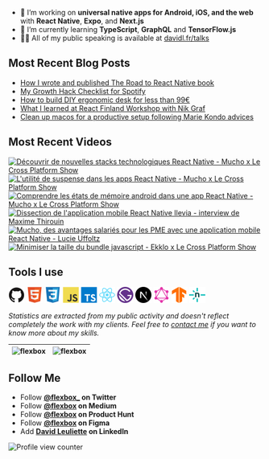 - 🔭 I’m working on **universal native apps for Android, iOS, and the web** with **React Native**, **Expo**, and **Next.js**
- 🌱 I’m currently learning **TypeScript**, **GraphQL** and **TensorFlow.js**
- 👨‍💻 All of my public speaking is available at [davidl.fr/talks](https://davidl.fr/talks)

## Most Recent Blog Posts

<!-- MEDIUM:START -->
- [How I wrote and published The Road to React Native book](https://flexbox.medium.com/how-i-wrote-and-published-the-road-to-react-native-book-7ca80fa2fd88?source=rss-cc5b33b54088------2)
- [My Growth Hack Checklist for Spotify](https://flexbox.medium.com/how-i-got-more-than-4000-followers-on-spotify-ae4bcb6d6e73?source=rss-cc5b33b54088------2)
- [How to build DIY ergonomic desk for less than 99€](https://flexbox.medium.com/how-to-build-diy-ergonomic-desk-for-less-than-99-82fa51a0d98e?source=rss-cc5b33b54088------2)
- [What I learned at React Finland Workshop with Nik Graf](https://medium.com/react-finland/what-i-learned-at-react-finland-workshop-with-nik-graf-99c37dc1d8c1?source=rss-cc5b33b54088------2)
- [Clean up macos for a productive setup following Marie Kondo advices](https://blog.usejournal.com/kondo-your-mac-b2443f2ebc2f?source=rss-cc5b33b54088------2)
<!-- MEDIUM:END -->

## Most Recent Videos

<!-- BEGIN YOUTUBE-CARDS -->
[![Découvrir de nouvelles stacks technologiques React Native - Mucho x Le Cross Platform Show](https://ytcards.demolab.com/?id=w2rFRhbodj8&title=De%CC%81couvrir+de+nouvelles+stacks+technologiques+React+Native+-+Mucho+x+Le+Cross+Platform+Show&lang=en&timestamp=1745413309&background_color=%230d1117&title_color=%23ffffff&stats_color=%23dedede&max_title_lines=1&width=250&border_radius=5 "Découvrir de nouvelles stacks technologiques React Native - Mucho x Le Cross Platform Show")](https://www.youtube.com/watch?v=w2rFRhbodj8)
[![L'utilité de suspense dans les apps React Native - Mucho x Le Cross Platform Show](https://ytcards.demolab.com/?id=kyHZr_sU6Kk&title=L%27utilit%C3%A9+de+suspense+dans+les+apps+React+Native+-+Mucho+x+Le+Cross+Platform+Show&lang=en&timestamp=1745235042&background_color=%230d1117&title_color=%23ffffff&stats_color=%23dedede&max_title_lines=1&width=250&border_radius=5 "L'utilité de suspense dans les apps React Native - Mucho x Le Cross Platform Show")](https://www.youtube.com/watch?v=kyHZr_sU6Kk)
[![Comprendre les états de mémoire android dans une app React Native - Mucho x Le Cross Platform Show](https://ytcards.demolab.com/?id=5icdtVZZM6U&title=Comprendre+les+e%CC%81tats+de+me%CC%81moire+android+dans+une+app+React+Native+-+Mucho+x+Le+Cross+Platform+Show&lang=en&timestamp=1745071213&background_color=%230d1117&title_color=%23ffffff&stats_color=%23dedede&max_title_lines=1&width=250&border_radius=5 "Comprendre les états de mémoire android dans une app React Native - Mucho x Le Cross Platform Show")](https://www.youtube.com/watch?v=5icdtVZZM6U)
[![Dissection de l'application mobile React Native Ilevia - interview de Maxime Thirouin](https://ytcards.demolab.com/?id=JNtl1K2XIIA&title=Dissection+de+l%27application+mobile+React+Native+Ilevia+-+interview+de+Maxime+Thirouin&lang=en&timestamp=1744934051&background_color=%230d1117&title_color=%23ffffff&stats_color=%23dedede&max_title_lines=1&width=250&border_radius=5 "Dissection de l'application mobile React Native Ilevia - interview de Maxime Thirouin")](https://www.youtube.com/watch?v=JNtl1K2XIIA)
[![Mucho, des avantages salariés pour les PME avec une application mobile React Native - Lucie Uffoltz](https://ytcards.demolab.com/?id=18cMx05PJIo&title=Mucho%2C+des+avantages+salari%C3%A9s+pour+les+PME+avec+une+application+mobile+React+Native+-+Lucie+Uffoltz&lang=en&timestamp=1744901564&background_color=%230d1117&title_color=%23ffffff&stats_color=%23dedede&max_title_lines=1&width=250&border_radius=5 "Mucho, des avantages salariés pour les PME avec une application mobile React Native - Lucie Uffoltz")](https://www.youtube.com/watch?v=18cMx05PJIo)
[![Minimiser la taille du bundle javascript - Ekklo x Le Cross Platform Show](https://ytcards.demolab.com/?id=XQXxXjUfpqM&title=Minimiser+la+taille+du+bundle+javascript+-+Ekklo+x+Le+Cross+Platform+Show&lang=en&timestamp=1743591645&background_color=%230d1117&title_color=%23ffffff&stats_color=%23dedede&max_title_lines=1&width=250&border_radius=5 "Minimiser la taille du bundle javascript - Ekklo x Le Cross Platform Show")](https://www.youtube.com/watch?v=XQXxXjUfpqM)
<!-- END YOUTUBE-CARDS -->

## Tools I use

<p align="left">
  <img src="https://raw.githubusercontent.com/devicons/devicon/master/icons/github/github-original.svg" alt="git" width="32" height="32"/>
  <img src="https://raw.githubusercontent.com/devicons/devicon/master/icons/html5/html5-original.svg" alt="html5" width="32" height="32"/>
  <img src="https://raw.githubusercontent.com/devicons/devicon/master/icons/css3/css3-original.svg" alt="css3" width="32" height="32"/>

  <img src="https://raw.githubusercontent.com/devicons/devicon/master/icons/javascript/javascript-original.svg" alt="javascript" width="32" height="32"/>
  <img src="https://raw.githubusercontent.com/devicons/devicon/master/icons/typescript/typescript-original.svg" alt="typescript" width="32" height="32"/>
  <img src="https://raw.githubusercontent.com/devicons/devicon/master/icons/react/react-original.svg" alt="react" width="32" height="32"/>
  <img src="https://raw.githubusercontent.com/devicons/devicon/master/icons/gatsby/gatsby-original.svg" alt="gatsby" width="32" height="32"/>
  <img src="https://raw.githubusercontent.com/devicons/devicon/master/icons/nextjs/nextjs-original.svg" alt="nextjs" width="32" height="32"/>
  <img src="https://raw.githubusercontent.com/devicons/devicon/master/icons/graphql/graphql-plain.svg" alt="graphql" width="32" height="32"/>
  <img src="https://raw.githubusercontent.com/devicons/devicon/master/icons/tensorflow/tensorflow-original.svg" alt="tensorflow" width="32" height="32"/>
  <img src="https://raw.githubusercontent.com/devicons/devicon/master/icons/netlify/netlify-original.svg" alt="netlify" width="32" height="32"/>

</p>

<em>Statistics are extracted from my public activity and doesn't reflect completely the work with my clients.</em>
<em>Feel free to <a href="https://davidl.fr/onboading" target="_blank">contact me</a> if you want to know more about my skills.</em>

| <img src="https://github-readme-stats.vercel.app/api?username=flexbox&show_icons=true&theme=buefy" alt="flexbox" />  | <img src="https://github-readme-stats.vercel.app/api/top-langs/?username=flexbox&layout=compact&hide=html&theme=buefy" alt="flexbox" /> |
| ------------- | ------------- |

## Follow Me

- Follow **<a href="https://twitter.com/intent/follow?screen_name=flexbox_">@flexbox_</a> on Twitter**
- Follow **<a href="https://medium.com/@flexbox">@flexbox</a> on Medium**
- Follow **<a href="https://www.producthunt.com/@flexbox">@flexbox</a> on Product Hunt**
- Follow **<a href="https://www.figma.com/@flexbox">@flexbox</a> on Figma**
- Add **<a href="https://www.linkedin.com/in/david-leuliette">David Leuliette</a> on LinkedIn**

![Profile view counter](https://komarev.com/ghpvc/?username=flexbox)
